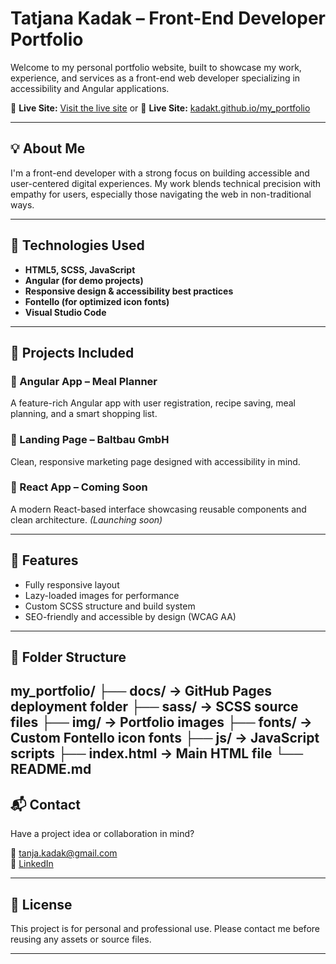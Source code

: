 # Tatjana Kadak – Front-End Developer Portfolio

Welcome to my personal portfolio website, built to showcase my work, experience, and services as a front-end web developer specializing in accessibility and Angular applications.

🔗 **Live Site:** [Visit the live site](https://tkweb.ee/)
or
🔗 **Live Site:** [kadakt.github.io/my_portfolio](https://kadakt.github.io/my_portfolio/)

---

## 💡 About Me

I'm a front-end developer with a strong focus on building accessible and user-centered digital experiences. My work blends technical precision with empathy for users, especially those navigating the web in non-traditional ways.

---

## 🚀 Technologies Used

- **HTML5, SCSS, JavaScript**
- **Angular (for demo projects)**
- **Responsive design & accessibility best practices**
- **Fontello (for optimized icon fonts)**
- **Visual Studio Code**

---

## 🧩 Projects Included

### 🔸 Angular App – Meal Planner  
A feature-rich Angular app with user registration, recipe saving, meal planning, and a smart shopping list.

### 🔸 Landing Page – Baltbau GmbH  
Clean, responsive marketing page designed with accessibility in mind.

### 🔸 React App – Coming Soon  
A modern React-based interface showcasing reusable components and clean architecture. *(Launching soon)*

---

## 🧭 Features

- Fully responsive layout
- Lazy-loaded images for performance
- Custom SCSS structure and build system
- SEO-friendly and accessible by design (WCAG AA)

---

## 📁 Folder Structure
my_portfolio/
├── docs/ → GitHub Pages deployment folder
├── sass/ → SCSS source files
├── img/ → Portfolio images
├── fonts/ → Custom Fontello icon fonts
├── js/ → JavaScript scripts
├── index.html → Main HTML file
└── README.md
---

## 📬 Contact

Have a project idea or collaboration in mind?

📧 [tanja.kadak@gmail.com](mailto:tanja.kadak@gmail.com)  
🔗 [LinkedIn](https://www.linkedin.com/in/tatjanakadak)

---

## 📄 License

This project is for personal and professional use. Please contact me before reusing any assets or source files.

---



